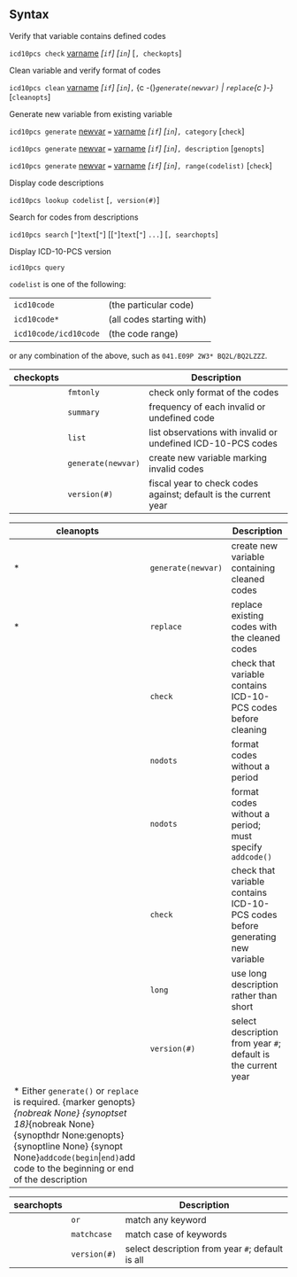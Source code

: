 ## Syntax

Verify that variable contains defined codes

`icd10pcs check`
[varname](http://www.stata.com/help.cgi?varname)
_\[`if`\] \[`in`\]_ \[`, checkopts`\]

Clean variable and verify format of codes

`icd10pcs clean`
[varname](http://www.stata.com/help.cgi?varname)
_\[`if`\] \[`in`\]_`,` <span options="-(">{c
-(}_`generate(newvar)` \| `replace`<span options=")-">{c
)-}_ \[`cleanopts`\]

Generate new variable from existing variable

`icd10pcs generate`
[newvar](http://www.stata.com/help.cgi?newvar)
`=`
[varname](http://www.stata.com/help.cgi?varname)
_\[`if`\] \[`in`\]_`, category` \[`check`\]

`icd10pcs generate`
[newvar](http://www.stata.com/help.cgi?newvar)
`=`
[varname](http://www.stata.com/help.cgi?varname)
_\[`if`\] \[`in`\]_`, description`
\[`genopts`\]

`icd10pcs generate`
[newvar](http://www.stata.com/help.cgi?newvar)
`=`
[varname](http://www.stata.com/help.cgi?varname)
_\[`if`\] \[`in`\]_`, range(codelist)`
\[`check`\]

Display code descriptions

`icd10pcs lookup codelist` \[`, version(#)`\]

Search for codes from descriptions

`icd10pcs search` \[`"`\]`text`\[`"`\] \[\[`"`\]`text`\[`"`\] `...`\]
\[`, searchopts`\]

Display ICD-10-PCS version

`icd10pcs query`

`codelist` is one of the following:

|                           |                           |
|---------------------------|---------------------------|
| `icd10code`               | (the particular code)     |
| `icd10code*`            | (all codes starting with) |
| `icd10code/icd10code` | (the code range)          |

or any combination of the above, such as `041.E09P 2W3* BQ2L/BQ2LZZZ`.

| checkopts |                    | Description                                                     |
|-----------|--------------------|-----------------------------------------------------------------|
|           | `fmtonly`          | check only format of the codes                                  |
|           | `summary`          | frequency of each invalid or undefined code                     |
|           | `list`             | list observations with invalid or undefined ICD-10-PCS codes    |
|           | `generate(newvar)` | create new variable marking invalid codes                       |
|           | `version(#)`       | fiscal year to check codes against; default is the current year |

| cleanopts                                                                                                                                                                                                                                                                                                |                    | Description                                                                  |
|----------------------------------------------------------------------------------------------------------------------------------------------------------------------------------------------------------------------------------------------------------------------------------------------------------|--------------------|------------------------------------------------------------------------------|
| \*                                                                                                                                                                                                                                                                                                       | `generate(newvar)` | create new variable containing cleaned codes                                 |
| \*                                                                                                                                                                                                                                                                                                       | `replace`          | replace existing codes with the cleaned codes                                |
|                                                                                                                                                                                                                                                                                                          | `check`            | check that variable contains ICD-10-PCS codes before cleaning                |
|                                                                                                                                                                                                                                                                                                          | `nodots`           | format codes without a period                                                |
|                                                                                                                                                                                                                                                                                                          | `nodots`           | format codes without a period; must specify `addcode()`                      |
|                                                                                                                                                                                                                                                                                                          | `check`            | check that variable contains ICD-10-PCS codes before generating new variable |
|                                                                                                                                                                                                                                                                                                          | `long`             | use long description rather than short                                       |
|                                                                                                                                                                                                                                                                                                          | `version(#)`       | select description from year `#`; default is the current year                |
| \* Either `generate()` or `replace` is required. <span options="genopts">{marker genopts}_{nobreak None} <span options="18">{synoptset 18}_{nobreak None} {synopthdr None:genopts} {synoptline None} {synopt None}`addcode(begin`\|`end)`add code to the beginning or end of the description |                    |                                                                              |

| searchopts |              | Description                                      |
|------------|--------------|--------------------------------------------------|
|            | `or`         | match any keyword                                |
|            | `matchcase`  | match case of keywords                           |
|            | `version(#)` | select description from year `#`; default is all |
